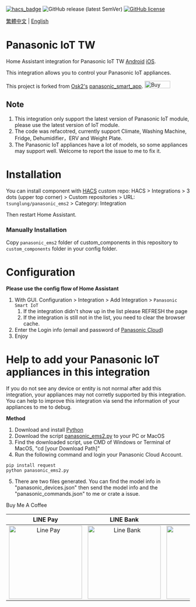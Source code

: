 [![hacs_badge](https://img.shields.io/badge/HACS-Default-orange.svg?style=for-the-badge)](https://github.com/hacs/integration)
![GitHub release (latest SemVer)](https://img.shields.io/github/v/release/tsunglung/panasonic_ems2?style=for-the-badge)
[![GitHub license](https://img.shields.io/github/license/tsunglung/panasonic_ems2?style=for-the-badge)](https://github.com/osk2/panasonic_smart_app/blob/master/LICENSE)


[繁體中文](README_zh-tw.md) | [English](README.md)

# Panasonic IoT TW

Home Assistant integration for Panasonic IoT TW [Android](https://play.google.com/store/apps/details?id=com.panasonic.smart&hl=zh_TW&gl=US&pli=1) [iOS](https://apps.apple.com/tw/app/panasonic-iot-tw/id904484053).

This integration allows you to control your Panasonic IoT appliances.

This project is forked from [Osk2's](https://github.com/osk2) [panasonic_smart_app](https://github.com/osk2/panasonic_smart_appp).
<a href="https://www.buymeacoffee.com/osk2" target="_blank"><img src="https://cdn.buymeacoffee.com/buttons/v2/default-yellow.png" alt="Buy Me A Coffee" style="height: 20px !important;width: 70px !important;" ></a>

## Note

1. This integration only support the latest version of Panasonic IoT module, please use the latest version of IoT module.
2. The code was refacotred, currently support Climate, Washing Machine, Fridge, Dehumidifier，ERV and Weight Plate.
3. The Panasonic IoT appliances have a lot of models, so some appliances may support well. Welcome to report the issue to me to fix it.

# Installation

You can install component with [HACS](https://hacs.xyz/) custom repo: HACS > Integrations > 3 dots (upper top corner) > Custom repositories > URL: `tsunglung/panasonic_ems2` > Category: Integration

Then restart Home Assistant.

### Manually Installation

Copy `panasonic_ems2` folder of custom_components in this repository to `custom_components` folder in your config folder.

# Configuration

**Please use the config flow of Home Assistant**

1. With GUI. Configuration > Integration > Add Integration > `Panasonic Smart IoT`
   1. If the integration didn't show up in the list please REFRESH the page
   2. If the integration is still not in the list, you need to clear the browser cache.
2. Enter the Login info (email and password of [Panasonic Cloud](https://club.panasonic.tw/))
3. Enjoy

# Help to add your Panasonic IoT appliances in this integration

If you do not see any device or entity is not normal after add this integration, your appliances may not corretly supported by this integration.
You can help to improve this integration via send the information of your appliances to me to debug.

**Method**

1. Download and install [Python](https://www.python.org/downloads/)
2. Download the script [panasonic_ems2.py](https://github.com/tsunglung/panasonic_ems2/raw/master/scripts/panasonic_ems2.py) to your PC or MacOS
3. Find the downloaded script, use CMD of Windows or Terminal of MacOS, "cd [your Download Path]"
4. Run the following command and login your Panasonic Cloud Account.
```
pip install request
python panasonic_ems2.py
```
5. There are two files generated. You can find the model info in "panasonic_devices.json" then send the model info and the "panasonic_commands.json" to me or crate a issue.

Buy Me A Coffee

|  LINE Pay | LINE Bank | JKao Pay |
| :------------: | :------------: | :------------: |
| <img src="https://github.com/tsunglung/TwANWS/blob/master/linepay.jpg" alt="Line Pay" height="200" width="200">  | <img src="https://github.com/tsunglung/TwANWS/blob/master/linebank.jpg" alt="Line Bank" height="200" width="200">  | <img src="https://github.com/tsunglung/TwANWS/blob/master/jkopay.jpg" alt="JKo Pay" height="200" width="200">  |
